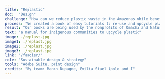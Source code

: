 ```yaml
---
title: "Replastic"
doc:  "Design"
challenge: "How can we reduce plastic waste in the Amazonas while benefiting the local indigenous communities?"
process: "We created a book of easy tutorials to re-use and upcycle plastic bottles to improve their daily life, categorized in four chapters: the home where you can turn a large clear bottle into a skylight through defraction, or toys to generate creativity and fun for the younger kids.. We published the book in two formats, in first a classic book binding and the other as individual cards attached by a bold red elastic that the teachers and the foundation could easily distribute to a larger number of children in workshops or classrooms with a single book. We chose tools that are easily accessible by Amazonian communities."
result: "Our books are being used by the nonprofits of Omacha and Naturama in Puerto Narino, Colombia, an indigenous community in the middle of the jungle, for sustainability and craft workshops. Our ethos and movement behind RePlastic is rethinking that plastic isn't trash at all, it's your next creation."
text: "a manual for indigenous communities to upcycle plastic"
image: ./replast.jpg
image1: ./replast.jpg
image2: ./replast.jpg
image3: ./replast.jpg
link: "/fancier/"
role: "Sustainable design & strategy"
tools: "Adobe Suite, print design"
credits: "My team: Manon Dupagne, Emilia Stael Apolo and I"
---
```

